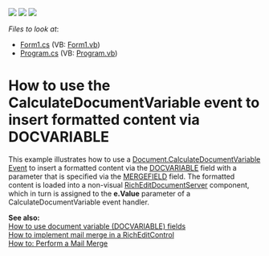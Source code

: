 <!-- default badges list -->
![](https://img.shields.io/endpoint?url=https://codecentral.devexpress.com/api/v1/VersionRange/128611498/13.1.6%2B)
[![](https://img.shields.io/badge/Open_in_DevExpress_Support_Center-FF7200?style=flat-square&logo=DevExpress&logoColor=white)](https://supportcenter.devexpress.com/ticket/details/E3280)
[![](https://img.shields.io/badge/📖_How_to_use_DevExpress_Examples-e9f6fc?style=flat-square)](https://docs.devexpress.com/GeneralInformation/403183)
<!-- default badges end -->
<!-- default file list -->
*Files to look at*:

* [Form1.cs](./CS/Form1.cs) (VB: [Form1.vb](./VB/Form1.vb))
* [Program.cs](./CS/Program.cs) (VB: [Program.vb](./VB/Program.vb))
<!-- default file list end -->
# How to use the CalculateDocumentVariable event to insert formatted content via DOCVARIABLE


<p>This example illustrates how to use a <a href="http://documentation.devexpress.com/#CoreLibraries/DevExpressXtraRichEditAPINativeDocument_CalculateDocumentVariabletopic"><u>Document.CalculateDocumentVariable Event</u></a> to insert a formatted content via the <a href="http://documentation.devexpress.com/#WindowsForms/CustomDocument9721"><u>DOCVARIABLE</u></a> field with a parameter that is specified via the <a href="http://documentation.devexpress.com/#WindowsForms/CustomDocument9714"><u>MERGEFIELD</u></a> field. The formatted content is loaded into a non-visual <a href="http://search.devexpress.com/?q=RichEditDocumentServer&p=T0|P0|0&d=2943"><u>RichEditDocumentServer</u></a> component, which in turn is assigned to the <strong>e.Value</strong> parameter of a CalculateDocumentVariable event handler.</p><p><strong>See also:</strong><br />
<a href="https://www.devexpress.com/Support/Center/p/E3099">How to use document variable (DOCVARIABLE) fields</a><br />
<a href="https://www.devexpress.com/Support/Center/p/E1680">How to implement mail merge in a RichEditControl</a><br />
<a href="http://documentation.devexpress.com/#WindowsForms/CustomDocument6901"><u>How to: Perform a Mail Merge</u></a></p>

<br/>


